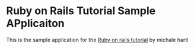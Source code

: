 # Ruby on Rails Tutorial Sample APplicaiton

This is the sample application for the [Ruby on rails tutorial](http://railstutorial.org) by michale hartl